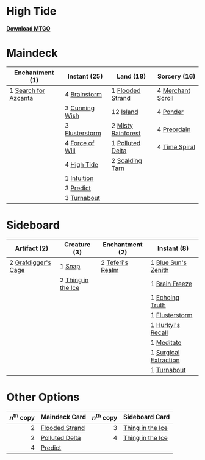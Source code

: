 # High Tide

#### [Download MTGO](../collection/High%20Tide/High%20Tide.txt)
# Maindeck

|                                        Enchantment (1)                                        |                                      Instant (25)                                      |                                          Land (18)                                          |                                       Sorcery (16)                                       |
|-----------------------------------------------------------------------------------------------|----------------------------------------------------------------------------------------|---------------------------------------------------------------------------------------------|------------------------------------------------------------------------------------------|
|1 [Search for Azcanta](http://gatherer.wizards.com/Pages/Card/Details.aspx?multiverseid=435226)|4 [Brainstorm](http://gatherer.wizards.com/Pages/Card/Details.aspx?multiverseid=None)   |1 [Flooded Strand](http://gatherer.wizards.com/Pages/Card/Details.aspx?multiverseid=None)    |4 [Merchant Scroll](http://gatherer.wizards.com/Pages/Card/Details.aspx?multiverseid=2951)|
|                                                                                               |3 [Cunning Wish](http://gatherer.wizards.com/Pages/Card/Details.aspx?multiverseid=None) |12 [Island](http://gatherer.wizards.com/Pages/Card/Details.aspx?multiverseid=439602)         |4 [Ponder](http://gatherer.wizards.com/Pages/Card/Details.aspx?multiverseid=None)         |
|                                                                                               |3 [Flusterstorm](http://gatherer.wizards.com/Pages/Card/Details.aspx?multiverseid=None) |2 [Misty Rainforest](http://gatherer.wizards.com/Pages/Card/Details.aspx?multiverseid=426065)|4 [Preordain](http://gatherer.wizards.com/Pages/Card/Details.aspx?multiverseid=265979)    |
|                                                                                               |4 [Force of Will](http://gatherer.wizards.com/Pages/Card/Details.aspx?multiverseid=None)|1 [Polluted Delta](http://gatherer.wizards.com/Pages/Card/Details.aspx?multiverseid=None)    |4 [Time Spiral](http://gatherer.wizards.com/Pages/Card/Details.aspx?multiverseid=10423)   |
|                                                                                               |4 [High Tide](http://gatherer.wizards.com/Pages/Card/Details.aspx?multiverseid=None)    |2 [Scalding Tarn](http://gatherer.wizards.com/Pages/Card/Details.aspx?multiverseid=426069)   |                                                                                          |
|                                                                                               |1 [Intuition](http://gatherer.wizards.com/Pages/Card/Details.aspx?multiverseid=None)    |                                                                                             |                                                                                          |
|                                                                                               |3 [Predict](http://gatherer.wizards.com/Pages/Card/Details.aspx?multiverseid=29823)     |                                                                                             |                                                                                          |
|                                                                                               |3 [Turnabout](http://gatherer.wizards.com/Pages/Card/Details.aspx?multiverseid=None)    |                                                                                             |                                                                                          |


# Sideboard

|                                         Artifact (2)                                         |                                        Creature (3)                                         |                                     Enchantment (2)                                     |                                         Instant (8)                                          |
|----------------------------------------------------------------------------------------------|---------------------------------------------------------------------------------------------|-----------------------------------------------------------------------------------------|----------------------------------------------------------------------------------------------|
|2 [Grafdigger's Cage](http://gatherer.wizards.com/Pages/Card/Details.aspx?multiverseid=426046)|1 [Snap](http://gatherer.wizards.com/Pages/Card/Details.aspx?multiverseid=None)              |2 [Teferi's Realm](http://gatherer.wizards.com/Pages/Card/Details.aspx?multiverseid=3651)|1 [Blue Sun's Zenith](http://gatherer.wizards.com/Pages/Card/Details.aspx?multiverseid=442033)|
|                                                                                              |2 [Thing in the Ice](http://gatherer.wizards.com/Pages/Card/Details.aspx?multiverseid=409836)|                                                                                         |1 [Brain Freeze](http://gatherer.wizards.com/Pages/Card/Details.aspx?multiverseid=382870)     |
|                                                                                              |                                                                                             |                                                                                         |1 [Echoing Truth](http://gatherer.wizards.com/Pages/Card/Details.aspx?multiverseid=370394)    |
|                                                                                              |                                                                                             |                                                                                         |1 [Flusterstorm](http://gatherer.wizards.com/Pages/Card/Details.aspx?multiverseid=None)       |
|                                                                                              |                                                                                             |                                                                                         |1 [Hurkyl's Recall](http://gatherer.wizards.com/Pages/Card/Details.aspx?multiverseid=397868)  |
|                                                                                              |                                                                                             |                                                                                         |1 [Meditate](http://gatherer.wizards.com/Pages/Card/Details.aspx?multiverseid=397394)         |
|                                                                                              |                                                                                             |                                                                                         |1 [Surgical Extraction](http://gatherer.wizards.com/Pages/Card/Details.aspx?multiverseid=None)|
|                                                                                              |                                                                                             |                                                                                         |1 [Turnabout](http://gatherer.wizards.com/Pages/Card/Details.aspx?multiverseid=None)          |


# Other Options

|*n*<sup>th</sup> copy|                                     Maindeck Card                                     |*n*<sup>th</sup> copy|                                      Sideboard Card                                       |
|--------------------:|---------------------------------------------------------------------------------------|--------------------:|-------------------------------------------------------------------------------------------|
|                    2|[Flooded Strand](http://gatherer.wizards.com/Pages/Card/Details.aspx?multiverseid=None)|                    3|[Thing in the Ice](http://gatherer.wizards.com/Pages/Card/Details.aspx?multiverseid=409836)|
|                    2|[Polluted Delta](http://gatherer.wizards.com/Pages/Card/Details.aspx?multiverseid=None)|                    4|[Thing in the Ice](http://gatherer.wizards.com/Pages/Card/Details.aspx?multiverseid=409836)|
|                    4|[Predict](http://gatherer.wizards.com/Pages/Card/Details.aspx?multiverseid=29823)      |                     |                                                                                           |

